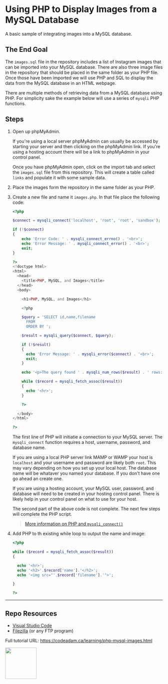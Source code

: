 # Using PHP to Display Images from a MySQL Database

A basic sample of integrating images into a MySQL database.

## The End Goal

The `images.sql` file in the repository includes a list of Instagram images that can be imported into your MySQL database. There are also three image files in the repository that should be placed in the same folder as your PHP file. Once those have been imported we will use PHP and SQL to display the data from the MySQL database in an HTML webpage. 

There are multiple methods of retrieving data from a MySQL database using PHP. For simplicity sake the example below will use a series of `mysqli` PHP functions. 

## Steps

1. Open up phpMyAdmin.

    If you're using a local server phpMyAdmin can usually be accessed by starting your server and then clicking on the phpMyAdmin link. If you're using a hosting account there will be a link to phpMyAdmin in your control panel. 

    Once you have phpMyAdmin open, click on the import tab and select the `images.sql` file from this repository. This will create a table called `links` and populate it with some sample data. 

2. Place the images form the repository in the same folder as your PHP. 

3. Create a new file and name it `images.php`. In that file place the following code:

    ```php
    <?php

    $connect = mysqli_connect('localhost', 'root', 'root', 'sandbox');

    if (!$connect) 
    {
        echo 'Error Code: ' . mysqli_connect_errno() . '<br>';
        echo 'Error Message: ' . mysqli_connect_error() . '<br>';
        exit;
    }

    ?>
    <!doctype html>
    <html>
      <head>
        <title>PHP, MySQL, and Images</title>
      </head>
      <body>

        <h1>PHP, MySQL, and Images</h1>

        <?php

        $query = 'SELECT id,name,filename
          FROM 
          ORDER BY ';

        $result = mysqli_query($connect, $query);

        if (!$result)
        {
          echo 'Error Message: ' . mysqli_error($connect) . '<br>';
          exit;
        }

        echo '<p>The query found ' . mysqli_num_rows($result) . ' rows:</p>';

        while ($record = mysqli_fetch_assoc($result))
        {
          echo '<hr>';
        }

        ?>        

      </body>
    </html>

    ?>
    ```

    The first line of PHP will initiatie a connection to your MySQL server. The `mysqli_connect` function requires a host, username, password, and database name. 

    If you are using a local PHP server link MAMP or WAMP your host is `localhost` and your username and password are likely both `root`. This may vary depending on how you set up your local host. The database name will be whataver you named your database. If you don't have one go ahead an create one. 

    If you are using a hosting account, your MySQL user, password, and database will need to be created in your hosting control panel. There is likely help in your control panel on what to use for your host. 

    The second part of the above code is not complete. The next few steps will complete the PHP script. 

    > [More information on PHP and `mysqli_connect()`](https://www.php.net/manual/en/function.mysqli-connect.php)

4. Add PHP to th existing while loop to output the name and image:

    ```php
    <?php

    while ($record = mysqli_fetch_assoc($result))
    {

      echo '<hr>';
      echo '<h2>'.$record['name'].'</h2>';
      echo '<img src="'.$record['filename'].'">';

    }

    ?>
    ```

***

## Repo Resources

* [Visual Studio Code](https://code.visualstudio.com/)
* [Filezilla](https://filezilla-project.org/) (or any FTP program)

Full tutorial URL: https://codeadam.ca/learning/php-mysql-images.html

<a href="https://codeadam.ca">
<img src="https://codeadam.ca/images/code-block.png" width="100">
</a>
